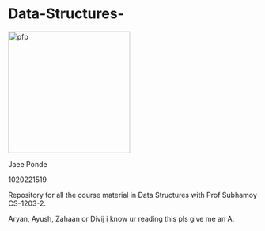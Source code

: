 # Data-Structures-
<img width="246" alt="pfp" src="https://github.com/jaeeponde/Data-Structures-/assets/144597219/002cf87c-f46f-4b6f-afe7-097afd68a176">

Jaee Ponde

1020221519

Repository for all the course material in Data Structures with Prof Subhamoy CS-1203-2.

Aryan, Ayush, Zahaan or Divij i know ur reading this pls give me an A. 
